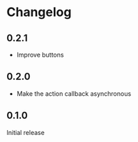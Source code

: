 # Changelog

## 0.2.1

- Improve buttons

## 0.2.0

- Make the action callback asynchronous

## 0.1.0

Initial release